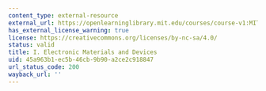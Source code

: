 ```yaml
---
content_type: external-resource
external_url: https://openlearninglibrary.mit.edu/courses/course-v1:MITX+3.15.1x+2T2017/about
has_external_license_warning: true
license: https://creativecommons.org/licenses/by-nc-sa/4.0/
status: valid
title: I. Electronic Materials and Devices
uid: 45a963b1-ec5b-46cb-9b90-a2ce2c918847
url_status_code: 200
wayback_url: ''
---
```

